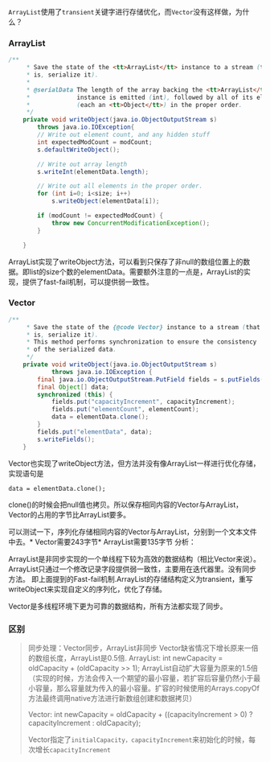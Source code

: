

`ArrayList`使用了`transient`关键字进行存储优化，而`Vector`没有这样做，为什么？

### ArrayList

```java
/** 
     * Save the state of the <tt>ArrayList</tt> instance to a stream (that 
     * is, serialize it). 
     * 
     * @serialData The length of the array backing the <tt>ArrayList</tt> 
     *             instance is emitted (int), followed by all of its elements 
     *             (each an <tt>Object</tt>) in the proper order. 
     */  
    private void writeObject(java.io.ObjectOutputStream s)  
        throws java.io.IOException{  
        // Write out element count, and any hidden stuff  
        int expectedModCount = modCount;  
        s.defaultWriteObject();  

        // Write out array length  
        s.writeInt(elementData.length);  

        // Write out all elements in the proper order.  
        for (int i=0; i<size; i++)  
            s.writeObject(elementData[i]);  

        if (modCount != expectedModCount) {  
            throw new ConcurrentModificationException();  
        }  

    }
```  
    

ArrayList实现了writeObject方法，可以看到只保存了非null的数组位置上的数据。即list的size个数的elementData。需要额外注意的一点是，ArrayList的实现，提供了fast-fail机制，可以提供弱一致性。

### Vector

```java
/**
     * Save the state of the {@code Vector} instance to a stream (that
     * is, serialize it).
     * This method performs synchronization to ensure the consistency
     * of the serialized data.
     */
    private void writeObject(java.io.ObjectOutputStream s)
            throws java.io.IOException {
        final java.io.ObjectOutputStream.PutField fields = s.putFields();
        final Object[] data;
        synchronized (this) {
            fields.put("capacityIncrement", capacityIncrement);
            fields.put("elementCount", elementCount);
            data = elementData.clone();
        }
        fields.put("elementData", data);
        s.writeFields();
    }
```
    

Vector也实现了writeObject方法，但方法并没有像ArrayList一样进行优化存储，实现语句是

`data = elementData.clone();`

clone()的时候会把null值也拷贝。所以保存相同内容的Vector与ArrayList，Vector的占用的字节比ArrayList要多。

可以测试一下，序列化存储相同内容的Vector与ArrayList，分别到一个文本文件中去。* Vector需要243字节* ArrayList需要135字节 分析：

ArrayList是非同步实现的一个单线程下较为高效的数据结构（相比Vector来说）。 ArrayList只通过一个修改记录字段提供弱一致性，主要用在迭代器里。没有同步方法。 即上面提到的Fast-fail机制.ArrayList的存储结构定义为transient，重写writeObject来实现自定义的序列化，优化了存储。

Vector是多线程环境下更为可靠的数据结构，所有方法都实现了同步。

### 区别

> 同步处理：Vector同步，ArrayList非同步 Vector缺省情况下增长原来一倍的数组长度，ArrayList是0.5倍. ArrayList: int newCapacity = oldCapacity + (oldCapacity >> 1); ArrayList自动扩大容量为原来的1.5倍（实现的时候，方法会传入一个期望的最小容量，若扩容后容量仍然小于最小容量，那么容量就为传入的最小容量。扩容的时候使用的Arrays.copyOf方法最终调用native方法进行新数组创建和数据拷贝）
>  
> Vector: int newCapacity = oldCapacity + ((capacityIncrement > 0) ? capacityIncrement : oldCapacity);
>  
> Vector指定了`initialCapacity，capacityIncrement`来初始化的时候，每次增长`capacityIncrement`